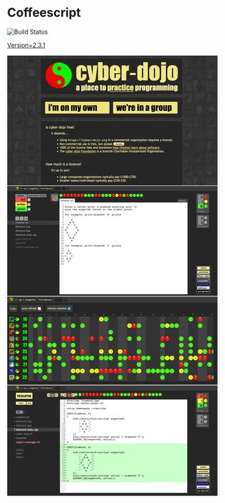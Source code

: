 # Coffeescript

![Build Status](https://travis-ci.org/cyber-dojo-languages/coffeescript.svg?branch=master)

[Version=2.3.1](https://github.com/cyber-dojo-languages/coffeescript/blob/master/check_version.sh)

![cyber-dojo.org home page](https://github.com/cyber-dojo/cyber-dojo/blob/master/shared/home_page_snapshot.png)

